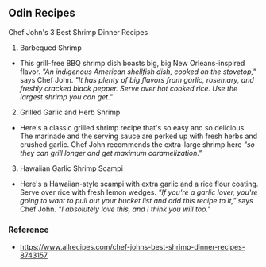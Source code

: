 ## Odin Recipes 

Chef John's 3 Best Shrimp Dinner Recipes 

1. Barbequed Shrimp
- This grill-free BBQ shrimp dish boasts big, big New Orleans-inspired flavor. _"An indigenous American shellfish dish, cooked on the stovetop,"_ says Chef John. _"It has plenty of big flavors from garlic, rosemary, and freshly cracked black pepper. Serve over hot cooked rice. Use the largest shrimp you can get."_
2. Grilled Garlic and Herb Shrimp
- Here's a classic grilled shrimp recipe that's so easy and so delicious. The marinade and the serving sauce are perked up with fresh herbs and crushed garlic. Chef John recommends the extra-large shrimp here _"so they can grill longer and get maximum caramelization."_
3. Hawaiian Garlic Shrimp Scampi
- Here's a Hawaiian-style scampi with extra garlic and a rice flour coating. Serve over rice with fresh lemon wedges. _"If you're a garlic lover, you're going to want to pull out your bucket list and add this recipe to it,"_ says Chef John. _"I absolutely love this, and I think you will too."_
	
### Reference
- https://www.allrecipes.com/chef-johns-best-shrimp-dinner-recipes-8743157
